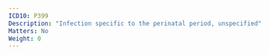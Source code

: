 ```yaml
---
ICD10: P399
Description: "Infection specific to the perinatal period, unspecified"
Matters: No
Weight: 0
---
```


